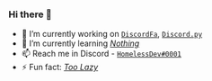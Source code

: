 ### Hi there 👋


- 🔭 I’m currently working on [`DiscordFa`](https://discordfa.com), [`Discord.py`](https://github.com/HomelessDev/discord.py)
- 🌱 I’m currently learning [_Nothing_](https://google.com)
- 📫 Reach me in Discord - [`HomelessDev#0001`](https://discord.com/users/478631528180613132)
- ⚡ Fun fact: [_Too Lazy_](https://google.com)
